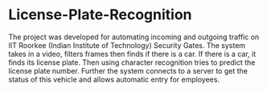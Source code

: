 # License-Plate-Recognition
  The project was developed for automating incoming and outgoing traffic on IIT Roorkee (Indian Institute of Technology) Security Gates. The system takes in a video, filters frames then finds if there is a car. If there is a car, it finds its license plate. Then using character recognition tries to predict the license plate number. Further the system connects to a server to get the status of this vehicle and allows automatic entry for employees.
